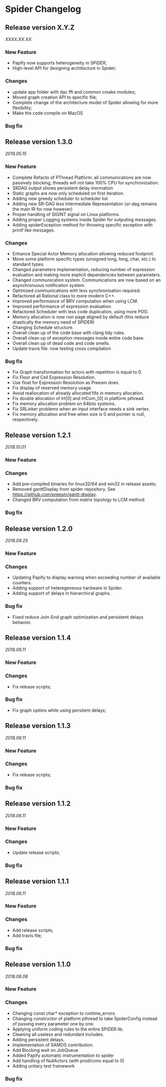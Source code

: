 Spider Changelog
================

## Release version X.Y.Z
*XXXX.XX.XX*

### New Feature
* Papify now supports heterogeneity in SPiDER;
* High-level API for designing architecture in Spider;

### Changes
* update app folder with dac fft and common cmake modules;
* Moved graph creation API to specific file;
* Complete change of the architecture model of Spider allowing for more flexibility;
* Make the code compile on MacOS

### Bug fix


## Release version 1.3.0
*2019.05.15*

### New Feature
* Complete Refacto of PThread Platform: all communications are now passively blocking, threads will not take 100% CPU for synchronization.
* SRDAG output shows persistent delay inormation
* Static graphs are now only scheduled on first iteration.
* Adding new greedy scheduler to scheduler list
* Adding new SR-DAG less Intermediate Representation (sr-dag remains the main IR for now however)
* Proper handling of SIGINT signal on Linux platforms.
* Adding proper Logging systems inside Spider for outputing messages.
* Adding spiderException method for throwing specific exception with printf like messages.

### Changes
* Enhance Special Actor Memory allocation allowing reduced footprint.
* Move some platform specific types (unsigned long, long, char, etc.) to standard types.
* Changed parameters implementation, reducing number of expression evaluation and making more explicit dependencies between parameters.
* Changed communication system. Communications are now based on an asynchronuous notification system.
* Optimized communications with less synchronisation required.
* Refactored all Rational class to more modern C++.
* Improved performance of BRV computation when using LCM.
* Improved performance of expression evaluation.
* Refactored Scheduler with less code duplication, using more POO.
* Memory allocation is now non page aligned by default (this reduce drastically the memory need of SPIDER)
* Changing Schedule structure.
* Overall clean up of the code base with clang tidy rules.
* Overall clean up of exception messages inside entire code base.
* Overall clean up of dead code and code smells.
* Update travis file: now testing cross compilation

### Bug fix
* Fix Graph transformation for actors with repetition is equal to 0.
* Fix Floor and Ceil Expression Resolution.
* Use float for Expression Resolution as Preesm does.
* Fix display of reserved memory usage.
* Avoid reallocation of already allocated fifo in memory allocation.
* Fix double allocation of lrt[0] and lrtCom_[0] in platform pthread.
* Fix memory allocation problem on 64bits systems.
* Fix SRLinker problems when an input interface needs a sink vertex.
* Fix memory allocation and free when size is 0 and pointer is null, respectively.

## Release version 1.2.1
*2018.10.01*

### New Feature

### Changes
* Add pre-compiled binaries for linux32/64 and win32 in release assets;
* Removed ganttDisplay from spider repository. See https://github.com/preesm/gantt-display. 
* Changed BRV computation from matrix topology to LCM method.

### Bug fix


## Release version 1.2.0
*2018.09.25*

### New Feature

### Changes
* Updating Papify to display warning when exceeding number of available counters.
* Adding support of heteregeneous hardware in Spider.
* Adding support of delays in hierarchical graphs.

### Bug fix
* Fixed reduce Join-End graph optimization and persistent delays behavior.

## Release version 1.1.4
*2018.06.11*

### New Feature

### Changes
* Fix release scripts;

### Bug fix
* Fix graph optims while using persitent delays;


## Release version 1.1.3
*2018.06.11*

### New Feature

### Changes
* Fix release scripts;

### Bug fix


## Release version 1.1.2
*2018.06.11*

### New Feature

### Changes
* Update release scripts;

### Bug fix


## Release version 1.1.1
*2018.06.11*

### New Feature

### Changes
* Add release scripts;
* Add travis file;

### Bug fix

## Release version 1.1.0
*2018.06.08*

### New Feature

### Changes
* Changing const char* exception to runtime_errors.
* Changing constructor of platform pthread to take SpiderConfig instead of passing every parameter one by one.
* Applying uniform coding rules to the entire SPiDER lib.
* Cleaning all useless and redundant includes.
* Adding persistent delays.
* Implementation of SAMOS contribution.
* Add Blocking wait on JobQueue
* Added Papify automatic instrumentation to spider
* Add handling of NullActors (with prod/cons equal to 0)
* Adding unitary test framework

### Bug fix

